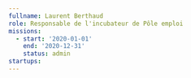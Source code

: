 ```yaml
---
fullname: Laurent Berthaud
role: Responsable de l'incubateur de Pôle emploi 
missions:
  - start: '2020-01-01'
    end: '2020-12-31'
    status: admin 
startups:
---
```

